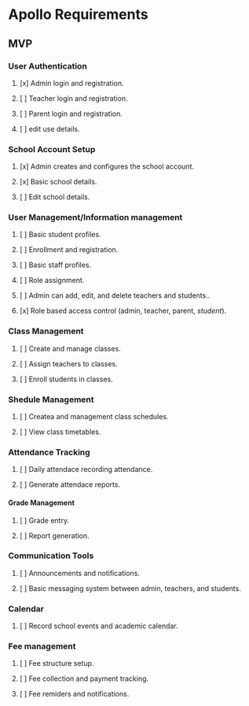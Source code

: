 <h1>Apollo Requirements</h1>
<h2>MVP</h2>
<h3>User Authentication</h3>

1. [x] Admin login and registration.

2. [ ] Teacher login and registration.

3. [ ] Parent login and registration.

4. [ ] edit use details.

<h3>School Account Setup</h3>

1. [x] Admin creates and configures the school account.

2. [x] Basic school details.

3. [ ] Edit school details.

<h3>User Management/Information management</h3>

1. [ ] Basic student profiles.

2. [ ] Enrollment and registration.

3. [ ] Basic staff profiles.

4. [ ] Role assignment.

3. [ ] Admin can add, edit, and delete teachers and students..

4. [x] Role based access control (admin, teacher, parent, *student*).

<h3>Class Management</h3>

1. [ ] Create and manage classes.

2. [ ] Assign teachers to classes.

3. [ ] Enroll students in classes.

<h3>Shedule Management</h3>

1. [ ] Createa and management class schedules.

2. [ ] View class timetables.

<h3>Attendance Tracking</h3>

1. [ ] Daily attendace recording attendance.

2. [ ] Generate attendace reports.

<h4>Grade Management</h4>

1. [ ] Grade entry.

2. [ ] Report generation.

<h3>Communication Tools</h3>

1. [ ] Announcements and notifications.

2. [ ] Basic messaging system between admin, teachers, and students.

<h3>Calendar</h3>

1. [ ] Record school events and academic calendar.

<h3>Fee management</h3>

1. [ ] Fee structure setup.

2. [ ] Fee collection and payment tracking.

3. [ ] Fee remiders and notifications.
